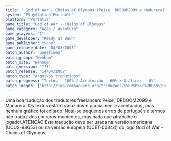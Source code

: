 ```yaml
---
title: " God of War - Chains of Olympus (Peixe, DRDOOM2099 e Madurera)"
system: "PlayStation Portable"
platform: "Portátil"
game_title: "God of War - Chains of Olympus"
game_category: "Ação / Aventura"
game_players: "1"
game_developer: "Ready at Dawn"
game_publisher: "Sony"
game_release_date: "04/03/2008"
patch_author: "undefined"
patch_group: "Nenhum"
patch_site: "Nenhum"
patch_version: "???"
patch_release: "14/04/2008"
patch_type: "Arquivos traduzidos"
patch_progress: "Textos - 100% / Acentuação - 60% / Gráficos - 0%"
patch_images: ["http://img.romhackers.org/traducoes/%5BPSP%5D%20God%20of%20War%20-%20Chains%20of%20Olympus%20-%20Peixe,%20DRDOOM2099%20e%20Madurera%20-%201.jpg","http://img.romhackers.org/traducoes/%5BPSP%5D%20God%20of%20War%20-%20Chains%20of%20Olympus%20-%20Peixe,%20DRDOOM2099%20e%20Madurera%20-%202.jpg","http://img.romhackers.org/traducoes/%5BPSP%5D%20God%20of%20War%20-%20Chains%20of%20Olympus%20-%20Peixe,%20DRDOOM2099%20e%20Madurera%20-%203.jpg"]
---
```

Uma boa tradução dos tradutores freelancers Peixe, DRDOOM2099 e Madurera. Os textos estão traduzidos e parcialmente acentuados, mas nenhum gráfico foi editado. Nota-se pequenos erros de português e termos não traduzidos em raros momentos, mas nada que atrapalhe o jogador.ATENÇÃO:Esta tradução deve ser usada na versão americana (UCUS-98653) ou na versão européia (UCET-00844) do jogo God of War - Chains of Olympus.